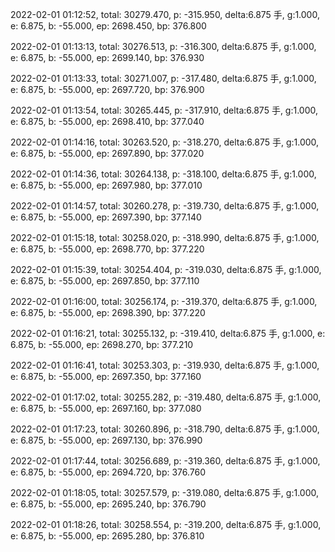2022-02-01 01:12:52, total: 30279.470, p: -315.950, delta:6.875 手, g:1.000, e: 6.875, b: -55.000, ep: 2698.450, bp: 376.800

2022-02-01 01:13:13, total: 30276.513, p: -316.300, delta:6.875 手, g:1.000, e: 6.875, b: -55.000, ep: 2699.140, bp: 376.930

2022-02-01 01:13:33, total: 30271.007, p: -317.480, delta:6.875 手, g:1.000, e: 6.875, b: -55.000, ep: 2697.720, bp: 376.900

2022-02-01 01:13:54, total: 30265.445, p: -317.910, delta:6.875 手, g:1.000, e: 6.875, b: -55.000, ep: 2698.410, bp: 377.040

2022-02-01 01:14:16, total: 30263.520, p: -318.270, delta:6.875 手, g:1.000, e: 6.875, b: -55.000, ep: 2697.890, bp: 377.020

2022-02-01 01:14:36, total: 30264.138, p: -318.100, delta:6.875 手, g:1.000, e: 6.875, b: -55.000, ep: 2697.980, bp: 377.010

2022-02-01 01:14:57, total: 30260.278, p: -319.730, delta:6.875 手, g:1.000, e: 6.875, b: -55.000, ep: 2697.390, bp: 377.140

2022-02-01 01:15:18, total: 30258.020, p: -318.990, delta:6.875 手, g:1.000, e: 6.875, b: -55.000, ep: 2698.770, bp: 377.220

2022-02-01 01:15:39, total: 30254.404, p: -319.030, delta:6.875 手, g:1.000, e: 6.875, b: -55.000, ep: 2697.850, bp: 377.110

2022-02-01 01:16:00, total: 30256.174, p: -319.370, delta:6.875 手, g:1.000, e: 6.875, b: -55.000, ep: 2698.390, bp: 377.220

2022-02-01 01:16:21, total: 30255.132, p: -319.410, delta:6.875 手, g:1.000, e: 6.875, b: -55.000, ep: 2698.270, bp: 377.210

2022-02-01 01:16:41, total: 30253.303, p: -319.930, delta:6.875 手, g:1.000, e: 6.875, b: -55.000, ep: 2697.350, bp: 377.160

2022-02-01 01:17:02, total: 30255.282, p: -319.480, delta:6.875 手, g:1.000, e: 6.875, b: -55.000, ep: 2697.160, bp: 377.080

2022-02-01 01:17:23, total: 30260.896, p: -318.790, delta:6.875 手, g:1.000, e: 6.875, b: -55.000, ep: 2697.130, bp: 376.990

2022-02-01 01:17:44, total: 30256.689, p: -319.360, delta:6.875 手, g:1.000, e: 6.875, b: -55.000, ep: 2694.720, bp: 376.760

2022-02-01 01:18:05, total: 30257.579, p: -319.080, delta:6.875 手, g:1.000, e: 6.875, b: -55.000, ep: 2695.240, bp: 376.790

2022-02-01 01:18:26, total: 30258.554, p: -319.200, delta:6.875 手, g:1.000, e: 6.875, b: -55.000, ep: 2695.280, bp: 376.810